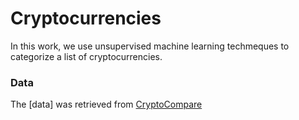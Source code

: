 # Cryptocurrencies
In this work, we use unsupervised machine learning techmeques to categorize a list of cryptocurrencies.

### Data
The [data] was retrieved from [CryptoCompare](https://min-api.cryptocompare.com/data/all/coinlist)
